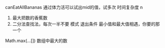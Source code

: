 canEatAllBananas 通过体力活可以试出mid的值，试多次
时间复杂度 n
1. 最大把数的香蕉数
2. 二分法查找法，每次一半不要  模式
退出条件 最小值和最大值相遇，你要的那一个


Math.max(...[]) 数组中最大的数